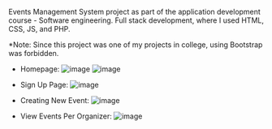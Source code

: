 Events Management System project as part of the application development course - Software engineering.
Full stack development, where I used HTML, CSS, JS, and PHP.

*Note: Since this project was one of my projects in college, using Bootstrap was forbidden.

- Homepage:
![image](https://github.com/user-attachments/assets/c87579fd-b3a8-49c6-b41f-8708bba9301e)
![image](https://github.com/user-attachments/assets/3bc79f43-aa8b-42f6-9a02-21e6fa9fd8a0)

- Sign Up Page:
![image](https://github.com/user-attachments/assets/d08a061b-ad70-42f9-a99b-45827db7c509)

- Creating New Event:
![image](https://github.com/user-attachments/assets/e8d3c229-816e-49bc-99f1-43a99e04980e)

- View Events Per Organizer:
![image](https://github.com/user-attachments/assets/851b4cfe-3beb-4561-b8d3-3900c6366589)
